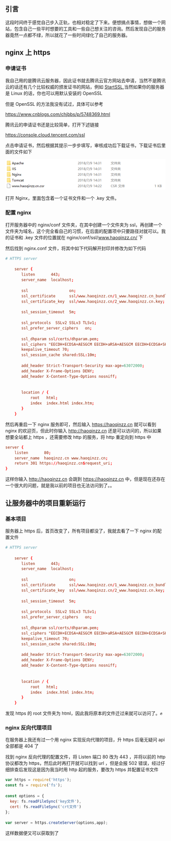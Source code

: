 ## 引言

这段时间终于感觉自己步入正轨，也相对稳定了下来。便想搞点事情，想做一个网站，包含自己一些平时想要的工具和一些自己想关注的咨询。然后发现自己的服务器竟然一点都不绿，所以就花了一些时间绿化了自己的服务器。

## nginx 上 https

### 申请证书

我自己用的是腾讯云服务器，因此证书就去腾讯云官方网站去申请，当然不是腾讯云的话还有几个比较权威的颁发证书的网站，例如 [StartSSL](https://www.startcomca.com),当然如果你的服务器是 Linux 的话，你也可以用默认安装的 OpenSSL

但是 OpenSSL 的方法我没有试过，具体可以参考 

https://www.cnblogs.com/chjbbs/p/5748369.html

腾讯云的申请证书还是比较简单，打开下述链接

https://console.cloud.tencent.com/ssl

点击申请证书，然后根据其提示一步步填写，审核成功后下载证书，下载证书后里面的文件如下

![pg1](让服务器带点绿/pg1.png)

打开 Nginx，里面包含着一个证书文件和一个 .key 文件。

### 配置 nginx

打开服务器中的 nginx/conf 文件夹，在其中创建一个文件夹为 ssl，再创建一个文件夹为域名，这个完全看自己的习惯，在后面的配置项中只要路径对就可以。我的证书和 .key 文件的位置就在 nginx/conf/ssl/www.haoqinzz.cn/ 下

然后找到 nginx.conf 文件，将其中如下代码解开封印并修改为如下代码

```conf
# HTTPS server
    
    server {
       listen       443;
       server_name  localhost;

       ssl                  on;
       ssl_certificate      ssl/www.haoqinzz.cn/1_www.haoqinzz.cn_bundle.crt;
       ssl_certificate_key  ssl/www.haoqinzz.cn/2_www.haoqinzz.cn.key;

       ssl_session_timeout  5m;

       ssl_protocols  SSLv2 SSLv3 TLSv1;
       ssl_prefer_server_ciphers   on;
       
       ssl_dhparam ssl/certs/dhparam.pem;
       ssl_ciphers "EECDH+ECDSA+AESGCM EECDH+aRSA+AESGCM EECDH+ECDSA+SHA384 EECDH+ECDSA+SHA256 EECDH+aRSA+SHA384 EECDH+aRSA+SHA256 EECDH+aRSA+RC4 EECDH EDH+aRSA !aNULL !eNULL !LOW !3DES !MD5 !EXP !PSK !SRP !DSS !RC4";
       keepalive_timeout 70;
       ssl_session_cache shared:SSL:10m;

       add_header Strict-Transport-Security max-age=63072000;
       add_header X-Frame-Options DENY;
       add_header X-Content-Type-Options nosniff;


       location / {
           root   html;
           index  index.html index.htm;
       }
    }
```

然后再重启一下 nginx 服务即可，然后输入 https://haoqinzz.cn 就可以看到 nginx 的欢迎页，但此时你输入 http://haoqinzz.cn 还是可以访问的，所以如果想要全站都上 https ，还需要修改 http 的服务，将 http 重定向到 https 中

```conf
server {
    listen       80;
    server_name  haoqinzz.cn www.haoqinzz.cn;
    return 301 https://haoqinzz.cn$request_uri;
}
```

这样你输入 http://haoqinzz.cn 会跳到 https://haoqinzz.cn 中，但是现在还存在一个很大的问题，就是我以前的项目也无法访问到了。。

## 让服务器中的项目重新运行

### 基本项目

服务器上 https 后，首页改变了，所有项目都没了，我就去看了一下 nginx 的配置文件

```conf
# HTTPS server
    
    server {
       listen       443;
       server_name  localhost;

       ssl                  on;
       ssl_certificate      ssl/www.haoqinzz.cn/1_www.haoqinzz.cn_bundle.crt;
       ssl_certificate_key  ssl/www.haoqinzz.cn/2_www.haoqinzz.cn.key;

       ssl_session_timeout  5m;

       ssl_protocols  SSLv2 SSLv3 TLSv1;
       ssl_prefer_server_ciphers   on;
       
       ssl_dhparam ssl/certs/dhparam.pem;
       ssl_ciphers "EECDH+ECDSA+AESGCM EECDH+aRSA+AESGCM EECDH+ECDSA+SHA384 EECDH+ECDSA+SHA256 EECDH+aRSA+SHA384 EECDH+aRSA+SHA256 EECDH+aRSA+RC4 EECDH EDH+aRSA !aNULL !eNULL !LOW !3DES !MD5 !EXP !PSK !SRP !DSS !RC4";
       keepalive_timeout 70;
       ssl_session_cache shared:SSL:10m;

       add_header Strict-Transport-Security max-age=63072000;
       add_header X-Frame-Options DENY;
       add_header X-Content-Type-Options nosniff;


       location / {
           root   html;
           index  index.html index.htm;
       }
    }
```

发现 https 的 root 文件夹为 html，因此我将原本的文件迁过来就可以访问了。:fist:

### nginx 反向代理项目

在服务器上我还有过一个用 nginx 实现反向代理的项目，升 https 后毫无疑问 api 全部都是 404 了

找到 nginx 反向代理的配置文件，将 Listen 端口 80 改为 443 ，并将以前的 http 协议都改为 https，然后此时再打开就可以找到 url ，但是会报 502 错误，经过仔细排查后发现这是因为我当时用 http 起的服务，要改为 https 并配置证书文件

```js
var https = require('https');
const fs = require('fs');

const options = {
  key: fs.readFileSync('key文件'),
  cert: fs.readFileSync('crt文件')
};

var server = https.createServer(options,app);
```

这样数据便又可以获取到了